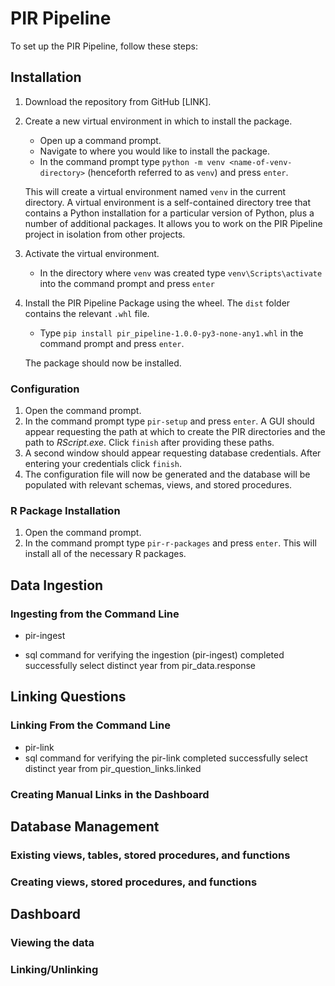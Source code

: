 # PIR Pipeline

To set up the PIR Pipeline, follow these steps:

## Installation

1.  Download the repository from GitHub [LINK].

2.  Create a new virtual environment in which to install the package.

    -   Open up a command prompt.
    -   Navigate to where you would like to install the package.
    -   In the command prompt type `python -m venv <name-of-venv-directory>` (henceforth referred to as `venv`) and press `enter`.

    This will create a virtual environment named `venv` in the current directory. A virtual environment is a self-contained directory tree that contains a Python installation for a particular version of Python, plus a number of additional packages. It allows you to work on the PIR Pipeline project in isolation from other projects.

3.  Activate the virtual environment.

    -   In the directory where `venv` was created type `venv\Scripts\activate` into the command prompt and press `enter`

4.  Install the PIR Pipeline Package using the wheel. The `dist` folder contains the relevant `.whl` file.

    -   Type `pip install pir_pipeline-1.0.0-py3-none-any1.whl` in the command prompt and press `enter`.

    The package should now be installed.

### Configuration

1.  Open the command prompt.
2.  In the command prompt type `pir-setup` and press `enter`. A GUI should appear requesting the path at which to create the PIR directories and the path to *RScript.exe*. Click `finish` after providing these paths.
3.  A second window should appear requesting database credentials. After entering your credentials click `finish`.
4.  The configuration file will now be generated and the database will be populated with relevant schemas, views, and stored procedures.

### R Package Installation

1.  Open the command prompt.
2.  In the command prompt type `pir-r-packages` and press `enter`. This will install all of the necessary R packages.

## Data Ingestion

### Ingesting from the Command Line

-   pir-ingest

-   sql command for verifying the ingestion (pir-ingest) completed successfully select distinct year from pir_data.response

## Linking Questions

### Linking From the Command Line

-   pir-link
-   sql command for verifying the pir-link completed successfully select distinct year from pir_question_links.linked

### Creating Manual Links in the Dashboard

## Database Management

### Existing views, tables, stored procedures, and functions

### Creating views, stored procedures, and functions

## Dashboard

### Viewing the data

### Linking/Unlinking
